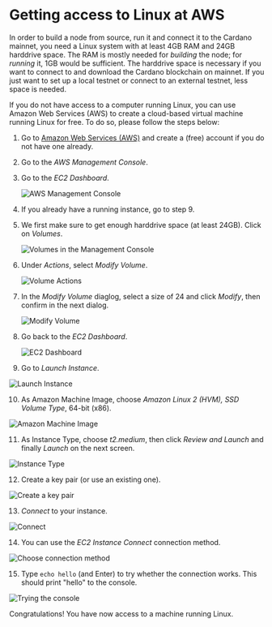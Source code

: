 # Getting access to Linux at AWS

In order to build a node from source, run it and connect it to the Cardano mainnet, you need a Linux system with at least 4GB RAM and 24GB harddrive space.
The RAM is mostly needed for _building_ the node; for _running_ it, 1GB would be sufficient. The harddrive space is necessary if you want to connect to and download
the Cardano blockchain on mainnet. If you just want to set up a local testnet or connect to an external testnet, less space is needed.

If you do not have access to a computer running Linux, you can use Amazon Web Services (AWS) to create a cloud-based virtual machine running Linux for free.
To do so, please follow the steps below:

1. Go to [Amazon Web Services (AWS)](https://aws.amazon.com/) and create a (free) account if you do not have one already.

2. Go to the _AWS Management Console_.

3. Go to the _EC2 Dashboard_.

   ![AWS Management Console](management_console.png)

4. If you already have a running instance, go to step 9.

5. We first make sure to get enough harddrive space (at least 24GB). Click on _Volumes_.

   ![Volumes in the Management Console](volumes.png)

6. Under _Actions_, select _Modify Volume_.

   ![Volume Actions](volume_actions.png)

7. In the _Modify Volume_ diaglog, select a size of 24 and click _Modify_, then confirm in the next dialog.

   ![Modify Volume](modify_volume.png)

8. Go back to the _EC2 Dashboard_.

   ![EC2 Dashboard](dashboard.png) 

9. Go to _Launch Instance_.

  ![Launch Instance](launch_instance.png)

10. As Amazon Machine Image, choose _Amazon Linux 2 (HVM), SSD Volume Type_, 64-bit (x86).

  ![Amazon Machine Image](AMI.png)

11. As Instance Type, choose _t2.medium_, then click _Review and Launch_ and finally _Launch_ on the next screen.

  ![Instance Type](Instance_Type.png)

12. Create a key pair (or use an existing one).

  ![Create a key pair](key_pair.png)

13. _Connect_ to your instance.

  ![Connect](connect.png)

14. You can use the _EC2 Instance Connect_ connection method.

  ![Choose connection method](connect2.png)

15. Type ``echo hello`` (and Enter) to try whether the connection works. This should print "hello" to the console.

  ![Trying the console](connect3.png)

Congratulations! You have now access to a machine running Linux.
